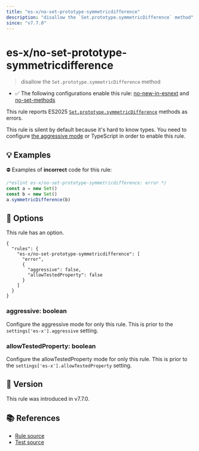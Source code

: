 ```yaml
---
title: "es-x/no-set-prototype-symmetricdifference"
description: "disallow the `Set.prototype.symmetricDifference` method"
since: "v7.7.0"
---
```


# es-x/no-set-prototype-symmetricdifference
> disallow the `Set.prototype.symmetricDifference` method

- ✅ The following configurations enable this rule: [no-new-in-esnext] and [no-set-methods]

This rule reports ES2025 [`Set.prototype.symmetricDifference`](https://github.com/tc39/proposal-set-methods) methods as errors.

This rule is silent by default because it's hard to know types. You need to configure [the aggressive mode](https://github.com/eslint-community/eslint-plugin-es-x/tree/master/docs/#the-aggressive-mode) or TypeScript in order to enable this rule.

## 💡 Examples

⛔ Examples of **incorrect** code for this rule:

<eslint-playground type="bad">

```js
/*eslint es-x/no-set-prototype-symmetricdifference: error */
const a = new Set()
const b = new Set()
a.symmetricDifference(b)
```

</eslint-playground>

## 🔧 Options

This rule has an option.

```jsonc
{
  "rules": {
    "es-x/no-set-prototype-symmetricdifference": [
      "error",
      {
        "aggressive": false,
        "allowTestedProperty": false
      }
    ]
  }
}
```

### aggressive: boolean

Configure the aggressive mode for only this rule.
This is prior to the `settings['es-x'].aggressive` setting.

### allowTestedProperty: boolean

Configure the allowTestedProperty mode for only this rule.
This is prior to the `settings['es-x'].allowTestedProperty` setting.

## 🚀 Version

This rule was introduced in v7.7.0.

## 📚 References

- [Rule source](https://github.com/eslint-community/eslint-plugin-es-x/blob/master/lib/rules/no-set-prototype-symmetricdifference.js)
- [Test source](https://github.com/eslint-community/eslint-plugin-es-x/blob/master/tests/lib/rules/no-set-prototype-symmetricdifference.js)

[no-new-in-esnext]: ../configs/index.md#no-new-in-esnext
[no-set-methods]: ../configs/index.md#no-set-methods
